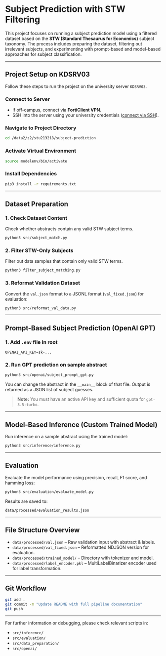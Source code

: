 # Subject Prediction with STW Filtering

This project focuses on running a subject prediction model using a filtered dataset based on the **STW (Standard Thesaurus for Economics)** subject taxonomy. The process includes preparing the dataset, filtering out irrelevant subjects, and experimenting with prompt-based and model-based approaches for subject classification.

---

## Project Setup on KDSRV03

Follow these steps to run the project on the university server `KDSRV03`.

### Connect to Server

* If off-campus, connect via **FortiClient VPN**.
* SSH into the server using your university credentials ([connect via SSH](https://www.hiperf.rz.uni-kiel.de/caucluster/access/#user-account)).

### Navigate to Project Directory

```bash
cd /data2/z2/stu213218/subject-prediction
```

### Activate Virtual Environment

```bash
source modelenv/bin/activate
```

### Install Dependencies

```bash
pip3 install -r requirements.txt
```

---

## Dataset Preparation

### 1. Check Dataset Content

Check whether abstracts contain any valid STW subject terms.

```bash
python3 src/subject_match.py
```

### 2. Filter STW-Only Subjects

Filter out data samples that contain only valid STW terms.

```bash
python3 filter_subject_matching.py
```

### 3. Reformat Validation Dataset

Convert the `val.json` format to a JSONL format (`val_fixed.json`) for evaluation:

```bash
python3 src/reformat_val_data.py
```

---

## Prompt-Based Subject Prediction (OpenAI GPT)
### 1. Add `.env` file in root
```
OPENAI_API_KEY=sk-...
```

### 2. Run GPT prediction on sample abstract
```bash
python3 src/openai/subject_prompt_gpt.py
```
You can change the abstract in the `__main__` block of that file. Output is returned as a JSON list of subject guesses.
> **Note:** You must have an active API key and sufficient quota for `gpt-3.5-turbo`.
---
## Model-Based Inference (Custom Trained Model)

Run inference on a sample abstract using the trained model:

```bash
python3 src/inference/inference.py
```

---

## Evaluation

Evaluate the model performance using precision, recall, F1 score, and hamming loss:

```bash
python3 src/evaluation/evaluate_model.py
```

Results are saved to:

```
data/processed/evaluation_results.json
```

---

## File Structure Overview

* `data/processed/val.json` – Raw validation input with abstract & labels.
* `data/processed/val_fixed.json` – Reformatted NDJSON version for evaluation.
* `data/processed/trained_model/` – Directory with tokenizer and model.
* `data/processed/label_encoder.pkl` – MultiLabelBinarizer encoder used for label transformation.

---

## Git Workflow

```bash
git add .
git commit -m "Update README with full pipeline documentation"
git push
```

---

For further information or debugging, please check relevant scripts in:

* `src/inference/`
* `src/evaluation/`
* `src/data_preparation/`
* `src/openai/`